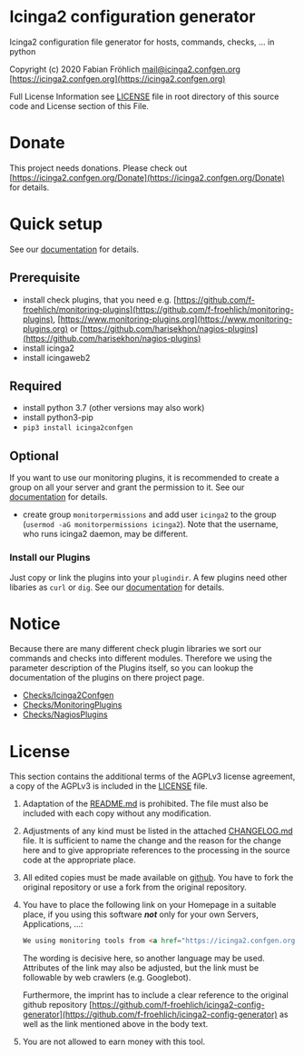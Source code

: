 Icinga2 configuration generator
===============================
Icinga2 configuration file generator for hosts, commands, checks, ... in python 

Copyright (c) 2020 Fabian Fröhlich <mail@icinga2.confgen.org> [https://icinga2.confgen.org](https://icinga2.confgen.org)

Full License Information see  [LICENSE](https://github.com/f-froehlich/icinga2-config-generator/blob/master/LICENSE) file in root directory of this source code and License section of this File.

# Donate
This project needs donations. Please check out [https://icinga2.confgen.org/Donate](https://icinga2.confgen.org/Donate) for details.

# Quick setup
See our [documentation](https://icinga2.confgen.org) for details.

## Prerequisite
* install check plugins, that you need e.g. [https://github.com/f-froehlich/monitoring-plugins](https://github.com/f-froehlich/monitoring-plugins), [https://www.monitoring-plugins.org](https://www.monitoring-plugins.org) or [https://github.com/harisekhon/nagios-plugins](https://github.com/harisekhon/nagios-plugins)
* install icinga2
* install icingaweb2

## Required
* install python 3.7 (other versions may also work)
* install python3-pip
* `pip3 install icinga2confgen`

## Optional
If you want to use our monitoring plugins, it is recommended to create a group on all your server and grant the permission to it. See our [documentation](https://icinga2.confgen.org) for details.
* create group `monitorpermissions` and add user `icinga2` to the group (`usermod -aG monitorpermissions icinga2`). Note that the username, who runs icinga2 daemon, may be different.

### Install our Plugins
Just copy or link the plugins into your `plugindir`. A few plugins need other libaries as `curl` or `dig`. See our [documentation](https://icinga2.confgen.org) for details.


# Notice
Because there are many different check plugin libraries we sort our commands and checks into different modules. Therefore we using the parameter description of the Plugins itself, so you can lookup the documentation of the plugins on there project page.

* [Checks/Icinga2Confgen](https://icinga2.confgen.org)
* [Checks/MonitoringPlugins](https://www.monitoring-plugins.org)
* [Checks/NagiosPlugins](https://github.com/harisekhon/nagios-plugins)

# License
This section contains the additional terms of the AGPLv3 license agreement, a copy of the AGPLv3 is included in the [LICENSE](https://github.com/f-froehlich/icinga2-config-generator/blob/master/LICENSE) file.

1. Adaptation of the [README.md](https://github.com/f-froehlich/icinga2-config-generator/blob/master/README.md) is prohibited. The file must also be included with each copy without any modification. 

2. Adjustments of any kind must be listed in the attached [CHANGELOG.md](https://github.com/f-froehlich/icinga2-config-generator/blob/master/CHANGELOG.md) file. It is sufficient to name the change and the reason for the change here and to give appropriate references to the processing in the source code at the appropriate place.

3. All edited copies must be made available on [github](https://github.com). You have to fork the original repository or use a fork from the original repository.

4. You have to place the following link on your Homepage in a suitable place, if you using this software ***not*** only for your own Servers, Applications, ...:

    ```html
    We using monitoring tools from <a href="https://icinga2.confgen.org">Fabian Fr&ouml;hlich</a>
   ```

    The wording is decisive here, so another language may be used. Attributes of the link may also be adjusted, but the link must be followable by web crawlers (e.g. Googlebot).

    Furthermore, the imprint has to include a clear reference to the original github repository [https://github.com/f-froehlich/icinga2-config-generator](https://github.com/f-froehlich/icinga2-config-generator) as well as the link mentioned above in the body text.
    
5. You are not allowed to earn money with this tool.